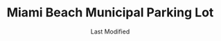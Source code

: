 ---
layout: location-page
date: Last Modified
description: "Local COVID-19 testing is available at Miami Beach Municipal Parking Lot in Miami Beach, Florida, USA."
permalink: "locations/florida/miami-beach/miami-beach-municipal-parking-lot/"
tags:
  - locations
  - florida
title: Miami Beach Municipal Parking Lot
uniqueName: miami-beach-municipal-parking-lot
state: Florida
stateAbbr: FL
hood: "Miami Beach"
address: "4621 Collins Ave"
city: "Miami Beach"
zip: "33140"
zipsNearby: "33427 33428 33429 33431 33432 33433 33434 33464 33481 33486 33487 33488 33496 33497 33498 33499 33424 33425 33426 33435 33436 33437 33472 33473 33474 33004 33441 33442 33443 33444 33445 33446 33448 33482 33483 33484 33301 33302 33303 33304 33305 33306 33307 33308 33309 33310 33311 33312 33313 33314 33315 33316 33317 33318 33319 33320 33321 33322 33323 33324 33325 33326 33327 33328 33329 33330 33331 33332 33334 33335 33336 33337 33338 33339 33340 33345 33346 33348 33349 33351 33355 33359 33388 33394 33008 33009 33002 33010 33011 33012 33013 33014 33015 33016 33017 33018 33019 33020 33021 33022 33023 33024 33025 33026 33027 33028 33029 33081 33083 33084 33030 33031 33032 33033 33034 33035 33039 33090 33092 33037 33449 33454 33460 33461 33462 33463 33465 33466 33467 33101 33102 33106 33111 33112 33114 33116 33122 33124 33125 33126 33127 33128 33129 33130 33131 33132 33133 33134 33135 33136 33137 33138 33142 33143 33144 33145 33146 33147 33149 33150 33151 33152 33153 33155 33156 33157 33158 33159 33160 33161 33162 33163 33164 33165 33166 33167 33168 33169 33170 33172 33173 33174 33175 33176 33177 33178 33179 33180 33181 33182 33183 33184 33185 33186 33187 33188 33189 33190 33193 33194 33196 33197 33199 33206 33222 33231 33233 33234 33238 33242 33243 33245 33247 33255 33256 33257 33261 33265 33266 33269 33280 33283 33296 33299 33109 33119 33139 33140 33141 33154 33239 33054 33055 33056 33060 33061 33062 33063 33064 33065 33066 33067 33068 33069 33071 33072 33073 33074 33075 33076 33077 33093 33097 33082 33070 33107 33110 33121 33148 33195 33447" 
mapUrl: "http://maps.apple.com/?q=Miami+Beach+Municipal+Parking+Lot&address=4621+Collins+Ave,Miami+Beach,Florida,33140"
locationType: Drive-thru
phone: "305-735-3909"
website: "https://www.clockwisemd.com/hospitals/4836/visits/new"
onlineBooking: undefined
closed: undefined
closedUpdate: April 21st, 2020
notes: "By appointment only. Prioritizes health care workers. Prioritizes first responders."
days: M-F, Sun
hours: 10AM-6PM
ctaMessage: Learn more
ctaUrl: "https://www.clockwisemd.com/hospitals/4836/visits/new"
---
